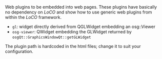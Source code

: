 Web plugins to be embedded into web pages.
These plugins have basically no dependency on _LoCO_ and show how to use generic web plugins
from within the _LoCO_ framework.

* `gl`: widget directly derived from QGLWidget embedding an osg::Viewer
* `osg-viewer`: QWidget embedding the GLWidget returned by `osgQt::GraphicsWindowQt::getGLWidget`

The plugin path is hardcoded in the html files; change it to suit your configuration.

